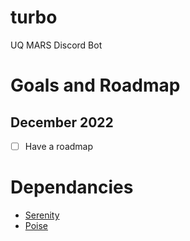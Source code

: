 # turbo
UQ MARS Discord Bot

# Goals and Roadmap

## December 2022
- [  ] Have a roadmap


# Dependancies 
- [Serenity](https://docs.rs/serenity/latest/serenity/)
- [Poise](https://docs.rs/poise/latest/poise/)

